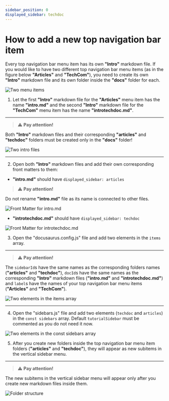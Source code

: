 ```yaml
---
sidebar_position: 0
displayed_sidebar: techdoc
---
```


# How to add a new top navigation bar item

Every top navigation bar menu item has its own **"Intro"** markdown file. If you would like to have two different top navigation bar menu items (as in the figure below **"Articles"** and **"TechCom"**), you need to create its own **"Intro"** markdown file and its own folder inside the **"docs"** folder for each.

![Two menu items](/img/docusaurus/twomenuitems.png "Two menu items")

1. Let the first **"Intro"** markdown file for the **"Articles"** menu item has the name **"intro.md"** and the second **"Intro"** markdown file for the **"TechCom"** menu item has the name **"introtechdoc.md"**.

---

> :warning: **Pay attention!** 

Both **"Intro"** markdown files and their corresponding **"articles"** and **"techdoc"** folders must be created only in the **"docs"** folder!

![Two intro files](/img/docusaurus/twointrofiles.png "Two intro files")

---

2. Open both **"Intro"** markdown files and add their own corresponding front matters to them:
* **"intro.md"** should have `displayed_sidebar: articles`

> :warning: **Pay attention!**

Do not rename **"intro.md"** file as its name is connected to other files.

![Front Matter for intro.md](/img/docusaurus/articlesmdfrontmatter.png "Front Matter for intro.md")

* **"introtechdoc.md"** should have `displayed_sidebar: techdoc`

![Front Matter for introtechdoc.md](/img/docusaurus/techdocmdfrontmatter.png "Front Matter for introtechdoc.md")

3. Open the "docusaurus.config.js" file and add two elements in the `items` array. 

---

> :warning: **Pay attention!**

The `sidebarId`s have the same names as the corresponding folders names  (**"articles"** and **"techdoc"**), `docId`s have the same names as the corresponding **"Intro"** markdown files (**"intro.md"** and **"introtechdoc.md"**) and `label`s have the names of your top navigation bar menu items (**"Articles"** and **"TechCom"**).

![Two elements in the items array](/img/docusaurus/itemsarrayelements.png "Two elements in the items array")

---

4. Open the "sidebars.js" file and add two elements (`techdoc` and `articles`) in the `const sidebars` array. Default `tutorialSidebar` must be commented as you do not need it now.

![Two elements in the const sidebars array](/img/docusaurus/constsidebar.png "Two elements in the const sidebars array")

5. After you create new folders inside the top navigation bar menu item folders (**"articles"** and **"techdoc"**), they will appear as new subitems in the vertical sidebar menu. 

---

> :warning: **Pay attention!**

The new subitems in the vertical sidebar menu will appear only after you create new markdown files inside them. 

![Folder structure](/img/docusaurus/folderstructure.png "Folder structure")